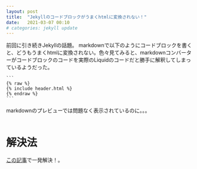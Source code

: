 ```yaml
---
layout: post
title:  "Jekyllのコードブロックがうまくhtmlに変換されない！"
date:   2021-03-07 00:10
# categories: jekyll update
---
```



前回に引き続きJekyllの話題。
markdownで以下のようにコードブロックを書くと、どうもうまくhtmlに変換されない。色々見てみると、markdownコンバーターがコードブロックのコードを実際のLiquidのコードだと勝手に解釈してしまっているようだった。

````
```
{% raw %}
{% include header.html %}
{% endraw %}
```
````

markdownのプレビューでは問題なく表示されているのに。。。
<br><br>

# 解決法 

[この記事](https://www.xmisao.com/2014/06/30/how-to-escape-liquid-tag-in-jekyll.html)で一発解決！。

